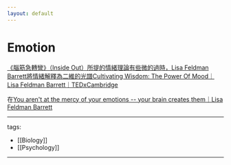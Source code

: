 ```yaml
---
layout: default
---
```


# Emotion

[《腦筋急轉彎》（Inside Out）所提的情緒理論有些微的過時，Lisa Feldman Barrett將情緒解釋為二維的光譜Cultivating Wisdom: The Power Of Mood｜Lisa Feldman Barrett｜TEDxCambridge](https://youtu.be/ZYAEh3T5a80)


在[You aren't at the mercy of your emotions -- your brain creates them｜Lisa Feldman Barrett](https://youtu.be/0gks6ceq4eQ)


---
tags:
  - [[Biology]]
  - [[Psychology]]
  
---
